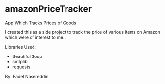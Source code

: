 # amazonPriceTracker
App Which Tracks Prices of Goods

I created this as a side project to track the price of various items on Amazon which were of interest to me...

Libraries Used: 
- Beautiful Soup
- smtplib
- requests

By: Fadel Nasereddin
